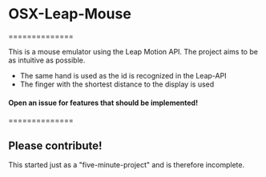 # OSX-Leap-Mouse
==============

This is a mouse emulator using the Leap Motion API.
The project aims to be as intuitive as possible.

* The same hand is used as the id is recognized in the Leap-API
* The finger with the shortest distance to the display is used

#### Open an issue for features that should be implemented!

==============

## Please contribute!

This started just as a "five-minute-project" and is therefore incomplete.
